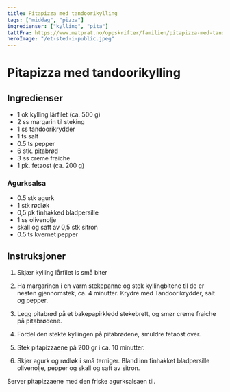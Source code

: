 ```yaml
---
title: Pitapizza med tandoorikylling
tags: ["middag", "pizza"]
ingredienser: ["kylling", "pita"]
tattFra: https://www.matprat.no/oppskrifter/familien/pitapizza-med-tandoorikylling/
heroImage: "/et-sted-i-public.jpeg"
---
```


# Pitapizza med tandoorikylling

## Ingredienser

- 1 ok kylling lårfilet (ca. 500 g)
- 2 ss margarin til steking
- 1 ss tandoorikrydder
- 1 ts salt
- 0.5 ts pepper
- 6 stk. pitabrød
- 3 ss creme fraiche
- 1 pk. fetaost (ca. 200 g)

### Agurksalsa

- 0.5 stk agurk
- 1 stk rødløk
- 0,5 pk finhakked bladpersille
- 1 ss olivenolje
- skall og saft av 0,5 stk sitron
- 0.5 ts kvernet pepper

## Instruksjoner

1. Skjær kylling lårfilet is små biter

2. Ha margarinen i en varm stekepanne og stek kyllingbitene til de er nesten gjennomstek, ca. 4 minutter. Krydre med Tandoorikrydder, salt og pepper.

3. Legg pitabrød på et bakepapirkledd stekebrett, og smør creme fraiche på pitabrødene.

4. Fordel den stekte kyllingen på pitabrødene, smuldre fetaost over.

5. Stek pitapizzaene på 200 gr i ca. 10 minutter.

6. Skjør agurk og rødløk i små terniger. Bland inn finhakket bladpersille olivenolje, pepper og skall og saft av sitron.

Server pitapizzaene med den friske agurksalsaen til.
